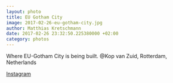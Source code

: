 ```yaml
---
layout: photo
title: EU Gotham City
image: 2017-02-26-eu-gotham-city.jpg
author: Matthias Kretschmann
date: 2017-02-26 23:32:50.225380000 +02:00
category: photos
---
```


Where EU-Gotham City is being built. @Kop van Zuid, Rotterdam, Netherlands

[Instagram](https://www.instagram.com/p/BREDkiFlrgX)
